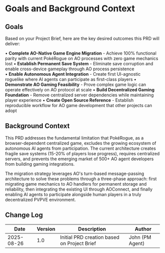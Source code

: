 # Goals and Background Context

## Goals
Based on your Project Brief, here are the key desired outcomes this PRD will deliver:

• **Complete AO-Native Game Engine Migration** - Achieve 100% functional parity with current PokéRogue on AO processes with zero game mechanics lost
• **Establish Permanent Save System** - Eliminate save corruption and enable cross-device gameplay through AO process persistence  
• **Enable Autonomous Agent Integration** - Create first UI-agnostic roguelike where AI agents can participate as first-class players
• **Demonstrate AO Gaming Feasibility** - Prove complex game logic can operate effectively on AO protocol at scale
• **Build Decentralized Gaming Foundation** - Remove centralized server dependencies while maintaining player experience
• **Create Open Source Reference** - Establish reproducible workflow for AO game development that other projects can adopt

## Background Context

This PRD addresses the fundamental limitation that PokéRogue, as a browser-dependent centralized game, excludes the growing ecosystem of autonomous AI agents from participation. The current architecture creates fragile save systems (15-20% of players lose progress), requires centralized servers, and prevents the emerging market of 500+ AO agent developers from building gaming integrations.

The migration strategy leverages AO's turn-based message-passing architecture to solve these problems through a three-phase approach: first migrating game mechanics to AO handlers for permanent storage and reliability, then integrating the existing UI through AOConnect, and finally enabling AI agents to participate alongside human players in a truly decentralized PVPVE environment.

## Change Log
| Date | Version | Description | Author |
|------|---------|-------------|--------|
| 2025-08-26 | 1.0 | Initial PRD creation based on Project Brief | John (PM Agent) |
